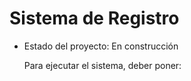 <h1> Sistema de Registro</h1>

- Estado del proyecto: En construcción

  Para ejecutar el sistema, deber poner:
  
